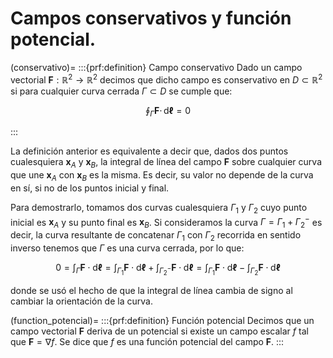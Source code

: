 # Campos conservativos y función potencial.

(conservativo)=
:::{prf:definition} Campo conservativo
Dado un campo vectorial $\mathbf{F}:\mathbb{R}^2\to\mathbb{R}^2$  decimos que dicho campo es conservativo en $D\subset\mathbb{R}^2$ si para cualquier curva cerrada $\Gamma \subset D$ se cumple que:

$$
\oint_{\Gamma} \mathbf{F}\cdot\,\mathrm{d}\boldsymbol{\ell} = 0
$$

:::


La definición anterior es equivalente a decir que, dados dos puntos cualesquiera $\mathbf{x}_A$ y $\mathbf{x}_B$, la integral de línea del campo $\mathbf{F}$ sobre cualquier curva que une $\mathbf{x}_A$ con $\mathbf{x}_B$ es la misma. Es decir, su valor no depende de la curva en sí, si no de los puntos inicial y final.

Para demostrarlo, tomamos dos curvas cualesquiera $\Gamma_1$ y $\Gamma_2$ cuyo punto inicial es $\mathbf{x}_A$ y su punto final es $\mathbf{x}_B$. Si consideramos la curva $\Gamma = \Gamma_1 + \Gamma^-_2$  es decir, la curva resultante de concatenar $\Gamma_1$ con $\Gamma_2$ recorrida en sentido inverso tenemos que $\Gamma$ es una curva cerrada, por lo que:

$$
0 = \int_\Gamma \mathbf{F}\cdot\mathrm{d}\boldsymbol{\ell} = \int_{\Gamma_1} \mathbf{F}\cdot\mathrm{d}\boldsymbol{\ell} + \int_{\Gamma^-_2} \mathbf{F}\cdot\mathrm{d}\boldsymbol{\ell}= \int_{\Gamma_1} \mathbf{F}\cdot\mathrm{d}\boldsymbol{\ell} - \int_{\Gamma_2} \mathbf{F}\cdot\mathrm{d}\boldsymbol{\ell}
$$

donde se usó el hecho de que la integral de línea cambia de signo al cambiar la orientación de la curva. 

(function_potencial)=
:::{prf:definition} Función potencial
Decimos que un campo vectorial $\mathbf{F}$ deriva de un potencial si existe un campo escalar $f$ tal que $\mathbf{F}=\nabla{f}$. Se dice que $f$ es una función potencial del campo $\mathbf{F}$.
:::

